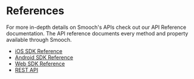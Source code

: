 # References

For more in-depth details on Smooch's APIs check out our API Reference documentation. The API reference documents every method and property available through Smooch.

* <a href="http://docs.smooch.io/api/ios" target="_blank">iOS SDK Reference</a>
* <a href="http://docs.smooch.io/api/android" target="_blank">Android SDK Reference</a>
* <a href="https://github.com/smooch/smooch-js" target="_blank">Web SDK Reference</a>
* <a href="/rest" target="_blank">REST API</a>
